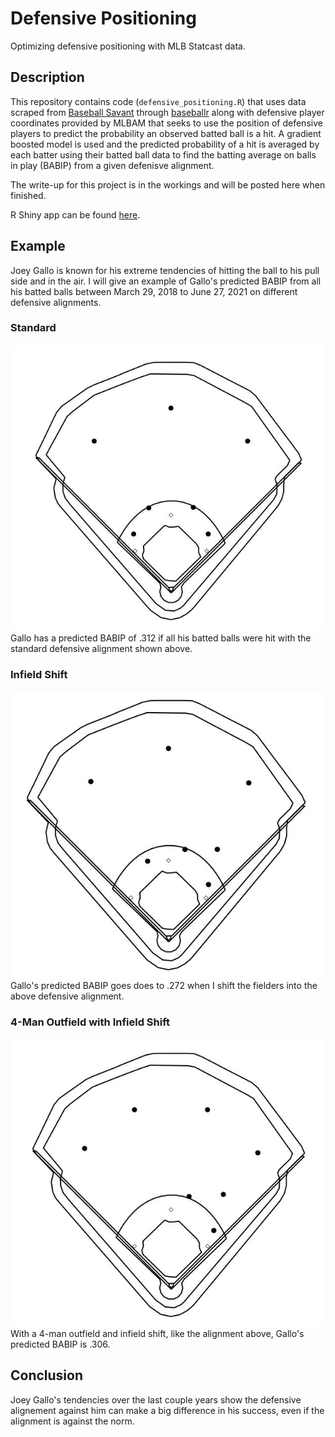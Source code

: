 # Defensive Positioning
Optimizing defensive positioning with MLB Statcast data.
## Description
This repository contains code (`defensive_positioning.R`) that uses data scraped from [Baseball Savant](baseballsavant.com) through [baseballr](https://billpetti.github.io/baseballr/index.html) along with defensive player coordinates provided by MLBAM that seeks to use the position of defensive players to predict the probability an observed batted ball is a hit. A gradient boosted model is used and the predicted probability of a hit is averaged by each batter using their batted ball data to find the batting average on balls in play (BABIP) from a given defenisve alignment.

The write-up for this project is in the workings and will be posted here when finished.

R Shiny app can be found [here](https://matt-boyd.shinyapps.io/defensive-positioning/).

## Example
Joey Gallo is known for his extreme tendencies of hitting the ball to his pull side and in the air. I will give an example of Gallo's predicted BABIP from all his batted balls between March 29, 2018 to June 27, 2021 on different defensive alignments.

### Standard
<img src = "Images/Standard.JPG" width = 500>
Gallo has a predicted BABIP of .312 if all his batted balls were hit with the standard defensive alignment shown above. 

### Infield Shift
<img src = "Images/Infield Shift.JPG" width = 500>
Gallo's predicted BABIP goes does to .272 when I shift the fielders into the above defensive alignment.

### 4-Man Outfield with Infield Shift
<img src = "Images/4-Man Outfield.JPG" width = 500>
With a 4-man outfield and infield shift, like the alignment above, Gallo's predicted BABIP is .306.

## Conclusion
Joey Gallo's tendencies over the last couple years show the defensive alignement against him can make a big difference in his success, even if the alignment is against the norm.
